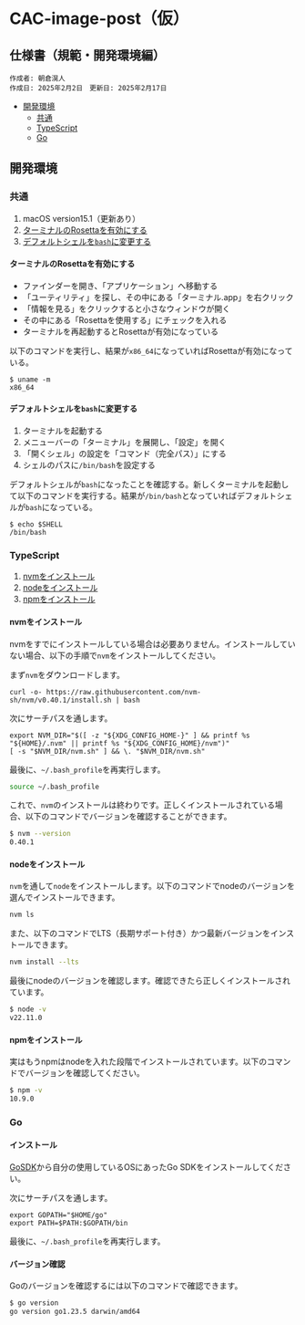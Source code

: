 # CAC-image-post（仮）

## 仕様書（規範・開発環境編）
```
作成者: 朝倉滉人
作成日: 2025年2月2日　更新日: 2025年2月17日
```

- [開発環境](#開発環境)
    - [共通](#共通)
    - [TypeScript](#typescript)
    - [Go](#go)


## 開発環境

### 共通

1. macOS version15.1（更新あり）
1. [ターミナルのRosettaを有効にする](#ターミナルのrosettaを有効にする)
2. [デフォルトシェルを`bash`に変更する](#デフォルトシェルをbashに変更する)

#### ターミナルのRosettaを有効にする

- ファインダーを開き、「アプリケーション」へ移動する
- 「ユーティリティ」を探し、その中にある「ターミナル.app」を右クリック
- 「情報を見る」をクリックすると小さなウィンドウが開く
- その中にある「Rosettaを使用する」にチェックを入れる
- ターミナルを再起動するとRosettaが有効になっている

以下のコマンドを実行し、結果が`x86_64`になっていればRosettaが有効になっている。

```
$ uname -m
x86_64
```

#### デフォルトシェルを`bash`に変更する

1. ターミナルを起動する
2. メニューバーの「ターミナル」を展開し、「設定」を開く
3. 「開くシェル」の設定を「コマンド（完全パス）」にする
4. シェルのパスに`/bin/bash`を設定する

デフォルトシェルが`bash`になったことを確認する。新しくターミナルを起動して以下のコマンドを実行する。結果が`/bin/bash`となっていればデフォルトシェルが`bash`になっている。

```
$ echo $SHELL
/bin/bash
```
### TypeScript

1. [nvmをインストール](#nvmをインストール)
2. [nodeをインストール](#nodeをインストール)
3. [npmをインストール](#npmをインストール)

#### nvmをインストール

nvmをすでにインストールしている場合は必要ありません。インストールしていない場合、以下の手順で`nvm`をインストールしてください。

まず`nvm`をダウンロードします。

```
curl -o- https://raw.githubusercontent.com/nvm-sh/nvm/v0.40.1/install.sh | bash
```

次にサーチパスを通します。

```
export NVM_DIR="$([ -z "${XDG_CONFIG_HOME-}" ] && printf %s "${HOME}/.nvm" || printf %s "${XDG_CONFIG_HOME}/nvm")"
[ -s "$NVM_DIR/nvm.sh" ] && \. "$NVM_DIR/nvm.sh"
```

最後に、`~/.bash_profile`を再実行します。

```bash
source ~/.bash_profile
```

これで、`nvm`のインストールは終わりです。正しくインストールされている場合、以下のコマンドでバージョンを確認することができます。

```bash
$ nvm --version 
0.40.1
```

#### nodeをインストール

`nvm`を通して`node`をインストールします。以下のコマンドでnodeのバージョンを選んでインストールできます。

```bash
nvm ls
```

また、以下のコマンドでLTS（長期サポート付き）かつ最新バージョンをインストールできます。

```bash
nvm install --lts
```

最後にnodeのバージョンを確認します。確認できたら正しくインストールされています。

```bash
$ node -v
v22.11.0
```

#### npmをインストール
実はもうnpmはnodeを入れた段階でインストールされています。以下のコマンドでバージョンを確認してください。

```bash
$ npm -v
10.9.0
```


### Go

#### インストール

[GoSDK](https://go.dev/dl/)から自分の使用しているOSにあったGo SDKをインストールしてください。

次にサーチパスを通します。

```
export GOPATH="$HOME/go"
export PATH=$PATH:$GOPATH/bin
```

最後に、`~/.bash_profile`を再実行します。

#### バージョン確認

Goのバージョンを確認するには以下のコマンドで確認できます。

```bash
$ go version
go version go1.23.5 darwin/amd64
```